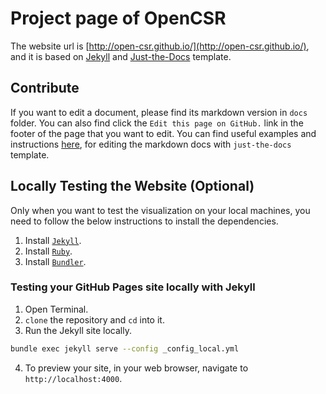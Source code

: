 # Project page of OpenCSR

The website url is [http://open-csr.github.io/](http://open-csr.github.io/), and it is based on [Jekyll](https://docs.github.com/en/github/working-with-github-pages/setting-up-a-github-pages-site-with-jekyll) and [Just-the-Docs](https://pmarsceill.github.io/just-the-docs/) template.


## Contribute

If you want to edit a document, please find its markdown version in `docs` folder. You can also find click the `Edit this page on GitHub.` link in the footer of the page that you want to edit. 
You can find useful examples and instructions [here](https://pmarsceill.github.io/just-the-docs/), for editing the markdown docs with `just-the-docs` template.


## Locally Testing the Website (Optional)

Only when you want to test the visualization on your local machines, you need to follow the below instructions to install the dependencies.

1. Install [`Jekyll`](https://jekyllrb.com/docs/installation/).
2. Install [`Ruby`](https://www.ruby-lang.org/en/documentation/installation/). 
3. Install [`Bundler`](https://bundler.io). 


### Testing your GitHub Pages site locally with Jekyll
1. Open Terminal.
2. `clone` the repository and `cd` into it.
3. Run the Jekyll site locally.
```bash
bundle exec jekyll serve --config _config_local.yml
``` 
4. To preview your site, in your web browser, navigate to `http://localhost:4000`.


<!-- ## Adding a new page to your site
1. `cd` into the repository.
2. `cd` into the `docs` folder.
3. In the `docs` folder, create a new file for your page called PAGE-NAME.md, replacing PAGE-NAME with a meaningful filename for the page.
4. Add the following YAML frontmatter to the top of the file, replacing PAGE TITLE with the page's title and URL-PATH with a path you want for the page's URL.
      ```
        layout: page
        title: "PAGE TITLE"
        permalink: /URL-PATH/
      ```
5. Below the frontmatter, add content for your page.
6. To specify a page order, you can use the `nav_order` parameter in your pages’ YAML front matter.
      ```
        layout: default
        title: "PAGE TITLE"
        nav_order: 4
      ``` -->

<!-- ## Customization

### Color schemes

Just the Docs supports two color schemes: light (default), and dark.

To enable a color scheme, set the `color_scheme` parameter in both the `_config.yml` and `_config_local.yml` files.

- Local environment executes the `_config_local.yml` file and github reads the `_config.yml` file

#### Example 
```
# Color scheme supports "light" (default) and "dark"
color_scheme: dark
```

### Custom schemes
You can add custom schemes.
If you want to add a scheme named `foo` (can be any name) just add a file `_sass/color_schemes/foo.scss` (replace `foo` by your scheme name) 
where you override theme variables to change colors, fonts, spacing, etc.

Available variables are listed in the [`_variables.scss`](https://github.com/Commonsense-Run/commonsense-run.github.io/blob/master/_sass/support/_variables.scss) file.

For example, to change the link color from the purple default to blue, include the following inside your scheme file:

#### Example 
```scss
$link-color: $blue-000;
``` -->
